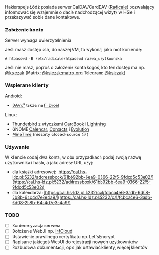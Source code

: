 Hakierspejs Łódź posiada serwer CalDAV/CardDAV ([Radicale](https://radicale.org/)) pozwalający informować się wzajemnie o dacie nadchodzącej wizyty w HSie i przekazywać sobie dane kontaktowe.

### Założenie konta
Serwer wymaga uwierzytelnienia.

Jeśli masz dostęp ssh, do naszej VM, to wykonaj jako root komendę:

`# htpasswd -B /etc/radicale/htpasswd nazwa_użytkownika`

Jeśli nie masz, poproś o założenie konta kogoś, kto ten dostęp ma np. [@ksiezak](https://github.com/ksiezak) (Matrix: [@ksiezak:matrix.org](https://matrix.to/#/@ksiezak:matrix.org) Telegram: [@ksiezak](https://t.me/ksiezak))

### Wspierane klienty

Android: 
- [DAVx⁵](https://www.davx5.com/) także na [F-Droid](https://f-droid.org/en/packages/at.bitfire.davdroid/)

Linux:
- [Thunderbird](https://www.thunderbird.net/pl/) z wtyczkami [CardBook](https://addons.thunderbird.net/pl/thunderbird/addon/cardbook/) i [Lightning](https://addons.thunderbird.net/pl/thunderbird/addon/lightning/)
- GNOME [Calendar](https://wiki.gnome.org/Apps/Calendar), [Contacts](https://wiki.gnome.org/Apps/Contacts) i [Evolution](https://wiki.gnome.org/Apps/Evolution)
- [MineTime](https://minetime.ai/) (niestety closed-source 😔 )

### Używanie

W kliencie dodaj dwa konta, w obu przypadkach podaj swoją nazwę użytkownika i hasło, a jako adresy URL użyj:
- dla książki adresowej: [https://cal.hs-ldz.pl:5232/addressbook/61bb92bb-6ea9-0366-22f5-9fdcd5c53e02/](https://cal.hs-ldz.pl:5232/addressbook/61bb92bb-6ea9-0366-22f5-9fdcd5c53e02/)
- dla kalendarza: [https://cal.hs-ldz.pl:5232/cal/fcbca4e6-3adb-6d08-2b8b-64c4d7e3e4a9/](https://cal.hs-ldz.pl:5232/cal/fcbca4e6-3adb-6d08-2b8b-64c4d7e3e4a9/) 


### TODO
- [ ] Konteneryzacja serwera
- [ ] Dołożenie WebUI np. [InfCloud](https://www.inf-it.com/open-source/clients/infcloud/)
- [ ] Ustawienie prawilnego certyfikatu np. Let'sEncrypt
- [ ] Napisanie jakiegoś WebUI do rejestracji nowych użytkowników
- [ ] Rozbudowa dokumentacji, opis jak ustawiać klienty, więcej klientów